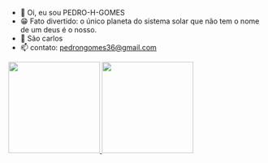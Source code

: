- 👋 Oi, eu sou PEDRO-H-GOMES
- 😁 Fato divertido: o único planeta do sistema solar que não tem o nome de um deus é o nosso. 
- 🏡 São carlos
- 📫 contato: pedrongomes36@gmail.com

<div>
 <a href="https://github.com/PEDRO-H-GOMES">
 <img height="180em" src="https://github-readme-stats.vercel.app/api?username=PEDRO-H-GOMES&show_icons=true&theme=colbat&include_all_commits=true&count_private=true"/>   
 <img height="180em" src="https://github-readme-stats.vercel.app/api/top-langs/?username=PEDRO-H-GOMES&layout=compact&langs_count=16theme=colbat"/>
</div>
